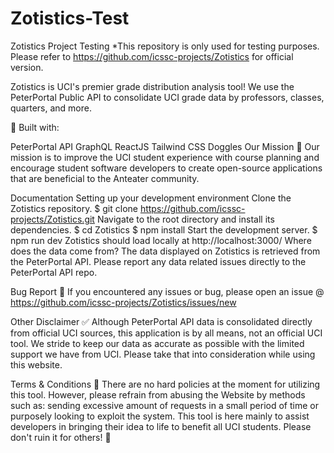 # Zotistics-Test
Zotistics Project Testing
*This repository is only used for testing purposes. Please refer to https://github.com/icssc-projects/Zotistics for official version.

Zotistics is UCI's premier grade distribution analysis tool! We use the PeterPortal Public API to consolidate UCI grade data by professors, classes, quarters, and more.

🔨 Built with:

PeterPortal API
GraphQL
ReactJS
Tailwind CSS
Doggles
Our Mission
🎇 Our mission is to improve the UCI student experience with course planning and encourage student software developers to create open-source applications that are beneficial to the Anteater community.

Documentation
Setting up your development environment
Clone the Zotistics repository.
$ git clone https://github.com/icssc-projects/Zotistics.git
Navigate to the root directory and install its dependencies.
$ cd Zotistics
$ npm install
Start the development server.
$ npm run dev
Zotistics should load locally at http://localhost:3000/
Where does the data come from?
The data displayed on Zotistics is retrieved from the PeterPortal API. Please report any data related issues directly to the PeterPortal API repo.

Bug Report
🐞 If you encountered any issues or bug, please open an issue @ https://github.com/icssc-projects/Zotistics/issues/new

Other Disclaimer
✅ Although PeterPortal API data is consolidated directly from official UCI sources, this application is by all means, not an official UCI tool. We stride to keep our data as accurate as possible with the limited support we have from UCI. Please take that into consideration while using this website.

Terms & Conditions
📜 There are no hard policies at the moment for utilizing this tool. However, please refrain from abusing the Website by methods such as: sending excessive amount of requests in a small period of time or purposely looking to exploit the system. This tool is here mainly to assist developers in bringing their idea to life to benefit all UCI students. Please don't ruin it for others! 🙂
